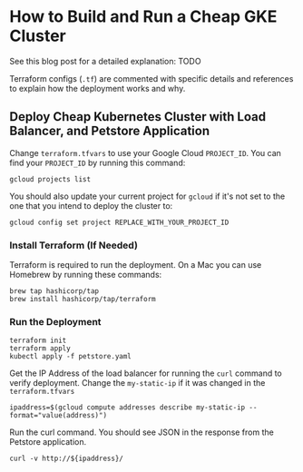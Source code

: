 # How to Build and Run a Cheap GKE Cluster

See this blog post for a detailed explanation: TODO

Terraform configs (`.tf`) are commented with specific details and references to explain how the deployment works and why.

## Deploy Cheap Kubernetes Cluster with Load Balancer, and Petstore Application

Change `terraform.tfvars` to use your Google Cloud `PROJECT_ID`. You can find your `PROJECT_ID` by running this command:

```
gcloud projects list
```

You should also update your current project for `gcloud` if it's not set to the one that you intend to deploy the cluster to:

```
gcloud config set project REPLACE_WITH_YOUR_PROJECT_ID
```

### Install Terraform (If Needed)

Terraform is required to run the deployment. On a Mac you can use Homebrew by running these commands:

```
brew tap hashicorp/tap
brew install hashicorp/tap/terraform
```

### Run the Deployment

```
terraform init
terraform apply
kubectl apply -f petstore.yaml
```

Get the IP Address of the load balancer for running the `curl` command to verify deployment. Change the `my-static-ip` if it was changed in the `terraform.tfvars`
```
ipaddress=$(gcloud compute addresses describe my-static-ip --format="value(address)")
```

Run the curl command. You should see JSON in the response from the Petstore application.
```
curl -v http://${ipaddress}/
```


